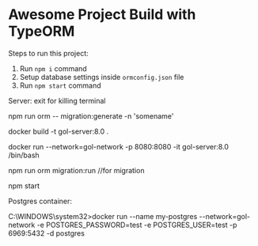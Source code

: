 # Awesome Project Build with TypeORM

Steps to run this project:

1. Run `npm i` command
2. Setup database settings inside `ormconfig.json` file
3. Run `npm start` command

Server:
exit for killing terminal

npm run orm -- migration:generate -n 'somename'

docker build -t gol-server:8.0 .

docker run --network=gol-network -p 8080:8080 -it gol-server:8.0  /bin/bash

npm run orm migration:run  //for migration

npm start


Postgres container:

C:\WINDOWS\system32>docker run --name my-postgres --network=gol-network -e POSTGRES_PASSWORD=test -e POSTGRES_USER=test -p 6969:5432 -d postgres